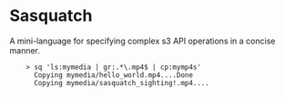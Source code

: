 # Sasquatch

A mini-language for specifying complex s3 API operations in a concise manner.

```
    > sq 'ls:mymedia | gr:.*\.mp4$ | cp:mymp4s'
	  Copying mymedia/hello_world.mp4....Done
      Copying mymedia/sasquatch_sighting!.mp4....

```

